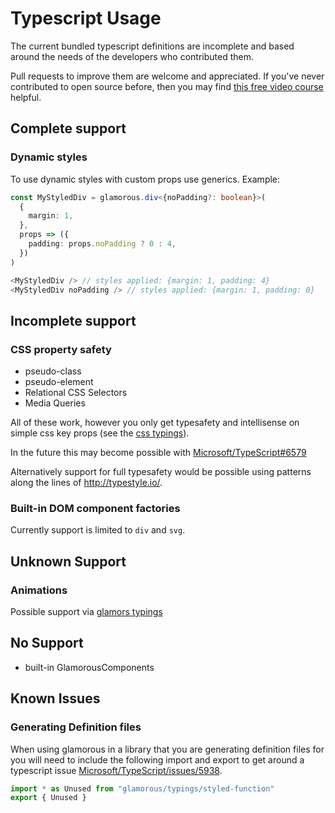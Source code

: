 # Typescript Usage

The current bundled typescript definitions are incomplete and based around the needs of the developers who contributed them.

Pull requests to improve them are welcome and appreciated. If you've never contributed to open source before, then you may find [this free video course](https://egghead.io/courses/how-to-contribute-to-an-open-source-project-on-github) helpful.

## Complete support

### Dynamic styles

To use dynamic styles with custom props use generics. Example:

```ts
const MyStyledDiv = glamorous.div<{noPadding?: boolean}>(
  {
    margin: 1,
  },
  props => ({
    padding: props.noPadding ? 0 : 4,
  })
)

<MyStyledDiv /> // styles applied: {margin: 1, padding: 4}
<MyStyledDiv noPadding /> // styles applied: {margin: 1, padding: 0}
```

## Incomplete support

### CSS property safety

* pseudo-class
* pseudo-element
* Relational CSS Selectors
* Media Queries

All of these work, however you only get typesafety and intellisense on simple css key props (see the [css typings](https://github.com/paypal/glamorous/blob/master/typings/css-properties.d.ts)).

In the future this may become possible with [Microsoft/TypeScript#6579](https://github.com/Microsoft/TypeScript/issues/6579)

Alternatively support for full typesafety would be possible using patterns along the lines of http://typestyle.io/.

### Built-in DOM component factories

Currently support is limited to `div` and `svg`.

## Unknown Support

### Animations

Possible support via [glamors typings](https://github.com/threepointone/glamor/blob/master/index.d.ts)

## No Support

* built-in GlamorousComponents

## Known Issues

### Generating Definition files

When using glamorous in a library that you are generating definition files for you will need to include the following import and export to get around a typescript issue [Microsoft/TypeScript/issues/5938](https://github.com/Microsoft/TypeScript/issues/5938).

```ts
import * as Unused from "glamorous/typings/styled-function"
export { Unused }
```
